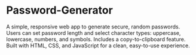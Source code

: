 # Password-Generator
A simple, responsive web app to generate secure, random passwords. Users can set password length and select character types: uppercase, lowercase, numbers, and symbols. Includes a copy-to-clipboard feature. Built with HTML, CSS, and JavaScript for a clean, easy-to-use experience.
